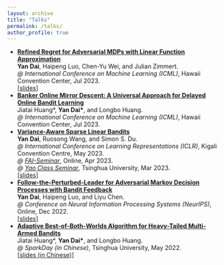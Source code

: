 ```yaml
---
layout: archive
title: "Talks"
permalink: /talks/
author_profile: true
---
```


* **[Refined Regret for Adversarial MDPs with Linear Function Approximation](https://arxiv.org/abs/2301.12942)**  
  **Yan Dai**, Haipeng Luo, Chen-Yu Wei, and Julian Zimmert.  
  *@ International Conference on Machine Learning (ICML)*, Hawaii Convention Center, Jul 2023.  
  [\[slides\]](/files/slides_ICML2023_Linear_AMDP.pdf)
* **[Banker Online Mirror Descent: A Universal Approach for Delayed Online Bandit Learning](https://arxiv.org/abs/2301.10500)**  
  Jiatai Huang\*, **Yan Dai\***, and Longbo Huang.  
  *@ International Conference on Machine Learning (ICML)*, Hawaii Convention Center, Jul 2023.
* **[Variance-Aware Sparse Linear Bandits](https://arxiv.org/abs/2205.13450)**  
  **Yan Dai**, Ruosong Wang, and Simon S. Du.  
  *@ International Conference on Learning Representations (ICLR)*, Kigali Convention Centre, May 2023.  
  *@ [FAI-Seminar](https://www.tengjiaye.com/seminar.html)*, Online, Apr 2023.  
  *@ [Yao Class Seminar](https://group.iiis.tsinghua.edu.cn/~stu/seminar/)*, Tsinghua University, Mar 2023.  
  [\[slides\]](/files/slides_ICLR2023_Variance_Aware_Sparse_LinBandits.pdf)
* **[Follow-the-Perturbed-Leader for Adversarial Markov Decision Processes with Bandit Feedback](https://arxiv.org/abs/2205.13451)**  
  **Yan Dai**, Haipeng Luo, and Liyu Chen.  
  *@ Conference on Neural Information Processing Systems (NeurIPS)*, Online, Dec 2022.  
  [\[slides\]](/files/slides_NeurIPS2022_FTPL_for_AMDP.pdf)
* **[Adaptive Best-of-Both-Worlds Algorithm for Heavy-Tailed Multi-Armed Bandits](https://arxiv.org/abs/2201.11921)**  
  Jiatai Huang\*, **Yan Dai\***, and Longbo Huang.  
  *@ SparkDay (in Chinese)*, Tsinghua University, May 2022.  
  [\[slides (in Chinese)\]](/files/slides_ICML2022_BoBW_Heavy_Tail_MAB.pdf)